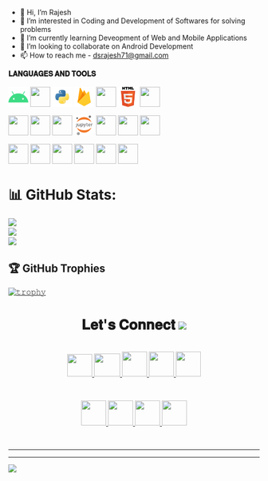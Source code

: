 - 👋 Hi, I’m Rajesh
- 👀 I’m interested in Coding and Development of Softwares for solving problems
- 🌱 I’m currently learning Deveopment of Web and Mobile Applications
- 💞️ I’m looking to collaborate on Android Development
- 📫 How to reach me - dsrajesh71@gmail.com


**𝐋𝐀𝐍𝐆𝐔𝐀𝐆𝐄𝐒 𝐀𝐍𝐃 𝐓𝐎𝐎𝐋𝐒**
<br/>
<br/>
<a href="https://developer.android.com/"><code><img height="40" width="40" src="https://raw.githubusercontent.com/github/explore/80688e429a7d4ef2fca1e82350fe8e3517d3494d/topics/android/android.png"></code></a>
<a href="https://java.com/"><code><img height="40" width="40" src="https://images.vexels.com/media/users/3/166401/isolated/preview/b82aa7ac3f736dd78570dd3fa3fa9e24-java-programming-language-icon-by-vexels.png"></code></a>
<a href="https://python.org/"><code><img height="40" width="40" src="https://raw.githubusercontent.com/github/explore/80688e429a7d4ef2fca1e82350fe8e3517d3494d/topics/python/python.png"></code></a>
<a href="https://firebase.google.com/"><code><img height="40" width="40" src="https://raw.githubusercontent.com/github/explore/80688e429a7d4ef2fca1e82350fe8e3517d3494d/topics/firebase/firebase.png"></code></a>
<a href="https://mysql.com/"><code><img height="40" width="40" src="https://www.mysql.com/common/logos/logo-mysql-170x115.png"></code></a>
<a href="https://developer.mozilla.org/en-US/docs/Web/HTML"><code><img height="40" width="40" src="https://raw.githubusercontent.com/github/explore/80688e429a7d4ef2fca1e82350fe8e3517d3494d/topics/html/html.png"></code></a>
<a href="https://eclipse.org/"><code><img height="40" width="40" src="https://www.macupdate.com/images/icons512/11662.png"></code></a>


<a href="https://developer.mozilla.org/en-US/docs/Web/CSS"><code><img height="40" width="40" src="https://cdn.iconscout.com/icon/free/png-256/css-131-722685.png"></code></a>
<a href="https://programiz.com/c-programming"><code><img height="40" width="40" src="https://cdn.iconscout.com/icon/free/png-512/c-programming-569564.png"></code></a>
<a href="https://programiz.com/cpp-programming"><code><img height="40" width="40" src="https://www.naveedashfaq.me/img/c++.png"></code></a>
<a href="https://jupyter.org/"><code><img height="40" width="40" src="https://raw.githubusercontent.com/github/explore/80688e429a7d4ef2fca1e82350fe8e3517d3494d/topics/jupyter-notebook/jupyter-notebook.png"></code></a>
<a href="https://developer.android.con/studio"><code><img height="40" width="40" src="https://www.bing.com/th?id=AMMS_4dda58ba996776e9808695cd828b236a&w=110&h=110&c=7&rs=1&qlt=80&pcl=f9f9f9&o=6&cdv=1&dpr=1.12&pid=16.1"></code></a>
<a href="https://code.visualstudio.com"><code><img height="40" width="40" src="https://mobilemancerblog.blob.core.windows.net/blog/2020/08/vs-code-logo-transp.png"></code></a>
<a href="https://flutter.dev"><code><img height="40" width="40" src="https://iconape.com/wp-content/png_logo_vector/flutter.png"></code></a>


<a href="https://scikit-learn.org/"><code><img height="40" width="40" src="https://scikit-learn.org/stable/_static/scikit-learn-logo-small.png"></code></a>
<a href="https://tensorflow.org"><code><img height="40" width="40" src="https://www.tensorflow.org/images/tf_logo_transp.png"></code></a>
<a href="https://mysql.com"><code><img height="40" width="40" src="https://www.mysql.com/common/logos/logo-mysql-170x115.png"></code></a>
<a href="https://matplotlib.org"><code><img height="40" width="40" src="https://www.bing.com/th?id=OSK.bcae16e4d22506fefc9cbcb0b4d270ae&w=120&h=120&c=7&rs=1&qlt=80&o=6&dpr=1.12&pid=SANGAM"></code></a>
<a href="https://pandas.pydata.org"><code><img height="40" width="40" src="https://th.bing.com/th/id/OIP.oyE3kok2cfWlq-WfLvZwRAHaEK?pid=ImgDet&rs=1"></code></a>
<a href="https://numpy.org"><code><img height="40" width="40" src="https://user-images.githubusercontent.com/50221806/86498222-c4c12800-bd39-11ea-9709-160ad4ba63e1.png"></code></a>



# 📊 GitHub Stats:
![](https://github-readme-stats.vercel.app/api?username=rajeshds20&theme=default&hide_border=false&include_all_commits=true&count_private=true)<br/>
![](https://github-readme-streak-stats.herokuapp.com/?user=rajeshds20&theme=default&hide_border=false)<br/>
![](https://github-readme-stats.vercel.app/api/top-langs/?username=rajeshds20&theme=default&hide_border=false&include_all_commits=true&count_private=true&layout=compact)

## 🏆 GitHub Trophies
[![𝚝𝚛𝚘𝚙𝚑𝚢](https://github-profile-trophy.vercel.app/?username=rajeshds20&column=8&margin-w=35&margin-h=35&no-bg=true&no-frame=true&theme=radical)](https://github.com/Sagar0-0)
<br>

<!-- connect section -->
<h1 align="center">
𝐋𝐞𝐭'𝐬 𝐂𝐨𝐧𝐧𝐞𝐜𝐭 <img src="GIF/Handshake.gif" width="24px">
</h1>

<p align="center">
  <br>
  <a href="https://www.youtube.com/channel/UCbXjqGX2O0UW12AIboO2Psw" target="_blank">
    <code><img  height="45" width="50" src="https://brandslogos.com/wp-content/uploads/images/large/youtube-icon-logo.png"></code>
  </a>
  <a href="mailto:darajesh71@gmail.com" target="_blank">
    <code><img height="46" width="52" src="https://logos-world.net/wp-content/uploads/2020/11/Gmail-Logo.png"></code>
  </a>
  <a href="https://twitter.com/rajeshds55" target="_blank">
    <code><img height="50" width="50" src="https://www.freepnglogos.com/uploads/twitter-logo-png/twitter-logo-vector-png-clipart-1.png"></code>
  </a>
  <a href="https://www.linkedin.com/in/devangamsajjarajesh" target="_blank">
    <code><img height="50" width="50" src="https://cdn-icons-png.flaticon.com/512/174/174857.png"></code>
  </a>
  <a href="https://www.instagram.com/rajeshds20/" target="_blank">
    <code><img height="50" width="50" src="http://assets.stickpng.com/images/580b57fcd9996e24bc43c521.png"></code>
  </a>
</p>
<br/>

<p align="center">
  <a href="https://www.hackerrank.com/dsrajesh71" target="_blank">
    <code><img height="50" width="50" src="https://upload.wikimedia.org/wikipedia/commons/thumb/4/40/HackerRank_Icon-1000px.png/800px-HackerRank_Icon-1000px.png"/></code>
  </a>

  <a href="https://www.codechef.com/users/rajeshds" target="_blank">
    <code><img height="50" width="50" src="https://static.uacdn.net/thumbnail/external-app-icons/ce4fd2180646452aa0b03c3ffa3ef8e2.png"/></code>
  </a>
  
  <a href="https://leetcode.com/dsrajesh71/" target="_blank">
    <code><img height="50" width="50" src="https://upload.wikimedia.org/wikipedia/commons/1/19/LeetCode_logo_black.png"/></code>
  </a>
  <a href="https://auth.geeksforgeeks.org/user/rajeshds/" target="_blank">
    <code><img height="50" width="50" src="https://upload.wikimedia.org/wikipedia/commons/thumb/4/43/GeeksforGeeks.svg/1200px-GeeksforGeeks.svg.png"/></code>
  </a>
  <!--<a href="https://stackoverflow.com/users/" target="_blank">
    <code><img height="50" width="50" src="https://upload.wikimedia.org/wikipedia/commons/thumb/e/ef/Stack_Overflow_icon.svg/768px-Stack_Overflow_icon.svg.png"/></code>
  </a>-->
</p>

<br/>

<hr>

---
[![](https://visitcount.itsvg.in/api?id=rajeshds20&icon=8&color=1)](https://visitcount.itsvg.in)



<!---
Rajeshds20/Rajeshds20 is a ✨ special ✨ repository because its `README.md` (this file) appears on your GitHub profile.
You can click the Preview link to take a look at your changes.
--->
